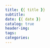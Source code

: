 ```yaml
---
title: {{ title }}
subtitle:
date: {{ date }}
catalog: true
header-img:
tags:
categories:
---
```

